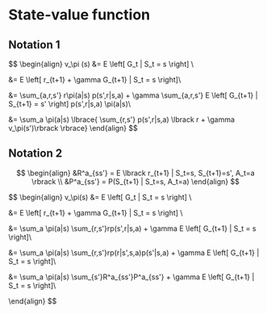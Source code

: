 
# State-value function

## Notation 1

$$
\begin{align}
v_\pi (s) &= E \left[ G_t | S_t = s \right] \\

&= E \left[ r_{t+1} + \gamma G_{t+1} | S_t = s \right]\\

&= \sum_{a,r,s'} r\pi(a|s) p(s',r|s,a) + \gamma \sum_{a,r,s'} E \left[ G_{t+1} | S_{t+1} = s' \right] p(s',r|s,a) \pi(a|s)\\

&= \sum_a \pi(a|s) \lbrace{ \sum_{r,s'} p(s',r|s,a) \lbrack r + \gamma v_\pi(s')\rbrack \rbrace}
\end{align}
$$

## Notation 2

$$
\begin{align}
&R^a_{ss'} = E \lbrack r_{t+1} | S_t=s, S_{t+1}=s', A_t=a \rbrack \\
&P^a_{ss'} = P(S_{t+1} | S_t=s, A_t=a)
\end{align}
$$


$$
\begin{align}
v_\pi(s) &= E \left[ G_t | S_t = s \right] \\

&= E \left[ r_{t+1} + \gamma G_{t+1} | S_t = s \right] \\

&= \sum_a \pi(a|s) \sum_{r,s'}rp(s',r|s,a) + \gamma E \left[ G_{t+1} | S_t = s \right]\\

&= \sum_a \pi(a|s) \sum_{r,s'}rp(r|s',s,a)p(s'|s,a) + \gamma E \left[ G_{t+1} | S_t = s \right]\\

&= \sum_a \pi(a|s) \sum_{s'}R^a_{ss'}P^a_{ss'} + \gamma E \left[ G_{t+1} | S_t = s \right]\\



\end{align}
$$


















